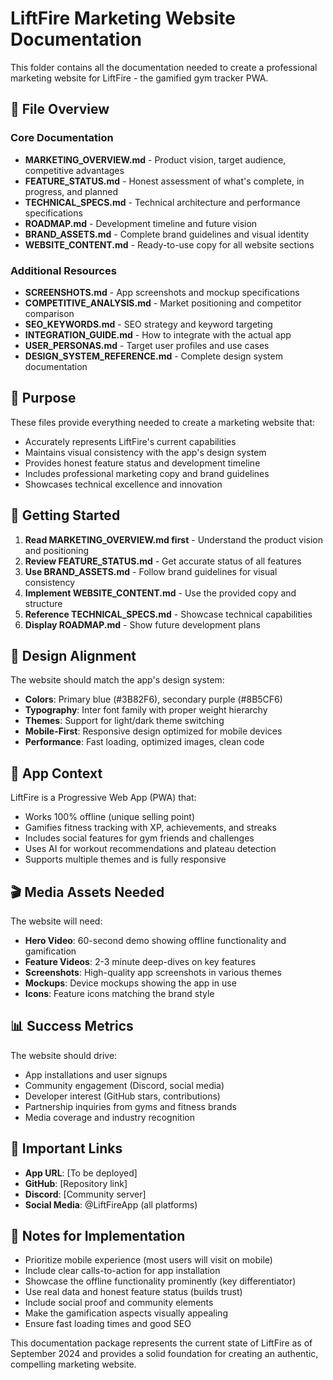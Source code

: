 # LiftFire Marketing Website Documentation

This folder contains all the documentation needed to create a professional marketing website for LiftFire - the gamified gym tracker PWA.

## 📁 File Overview

### Core Documentation
- **MARKETING_OVERVIEW.md** - Product vision, target audience, competitive advantages
- **FEATURE_STATUS.md** - Honest assessment of what's complete, in progress, and planned
- **TECHNICAL_SPECS.md** - Technical architecture and performance specifications
- **ROADMAP.md** - Development timeline and future vision
- **BRAND_ASSETS.md** - Complete brand guidelines and visual identity
- **WEBSITE_CONTENT.md** - Ready-to-use copy for all website sections

### Additional Resources
- **SCREENSHOTS.md** - App screenshots and mockup specifications
- **COMPETITIVE_ANALYSIS.md** - Market positioning and competitor comparison
- **SEO_KEYWORDS.md** - SEO strategy and keyword targeting
- **INTEGRATION_GUIDE.md** - How to integrate with the actual app
- **USER_PERSONAS.md** - Target user profiles and use cases
- **DESIGN_SYSTEM_REFERENCE.md** - Complete design system documentation

## 🎯 Purpose

These files provide everything needed to create a marketing website that:
- Accurately represents LiftFire's current capabilities
- Maintains visual consistency with the app's design system
- Provides honest feature status and development timeline
- Includes professional marketing copy and brand guidelines
- Showcases technical excellence and innovation

## 🚀 Getting Started

1. **Read MARKETING_OVERVIEW.md first** - Understand the product vision and positioning
2. **Review FEATURE_STATUS.md** - Get accurate status of all features
3. **Use BRAND_ASSETS.md** - Follow brand guidelines for visual consistency
4. **Implement WEBSITE_CONTENT.md** - Use the provided copy and structure
5. **Reference TECHNICAL_SPECS.md** - Showcase technical capabilities
6. **Display ROADMAP.md** - Show future development plans

## 🎨 Design Alignment

The website should match the app's design system:
- **Colors**: Primary blue (#3B82F6), secondary purple (#8B5CF6)
- **Typography**: Inter font family with proper weight hierarchy
- **Themes**: Support for light/dark theme switching
- **Mobile-First**: Responsive design optimized for mobile devices
- **Performance**: Fast loading, optimized images, clean code

## 📱 App Context

LiftFire is a Progressive Web App (PWA) that:
- Works 100% offline (unique selling point)
- Gamifies fitness tracking with XP, achievements, and streaks
- Includes social features for gym friends and challenges
- Uses AI for workout recommendations and plateau detection
- Supports multiple themes and is fully responsive

## 🎬 Media Assets Needed

The website will need:
- **Hero Video**: 60-second demo showing offline functionality and gamification
- **Feature Videos**: 2-3 minute deep-dives on key features
- **Screenshots**: High-quality app screenshots in various themes
- **Mockups**: Device mockups showing the app in use
- **Icons**: Feature icons matching the brand style

## 📊 Success Metrics

The website should drive:
- App installations and user signups
- Community engagement (Discord, social media)
- Developer interest (GitHub stars, contributions)
- Partnership inquiries from gyms and fitness brands
- Media coverage and industry recognition

## 🔗 Important Links

- **App URL**: [To be deployed]
- **GitHub**: [Repository link]
- **Discord**: [Community server]
- **Social Media**: @LiftFireApp (all platforms)

## 📝 Notes for Implementation

- Prioritize mobile experience (most users will visit on mobile)
- Include clear calls-to-action for app installation
- Showcase the offline functionality prominently (key differentiator)
- Use real data and honest feature status (builds trust)
- Include social proof and community elements
- Make the gamification aspects visually appealing
- Ensure fast loading times and good SEO

This documentation package represents the current state of LiftFire as of September 2024 and provides a solid foundation for creating an authentic, compelling marketing website.